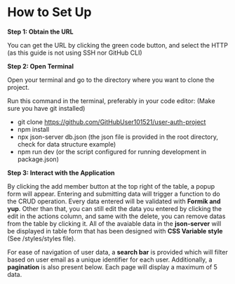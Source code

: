 # How to Set Up 

**Step 1: Obtain the URL**

You can get the URL by clicking the green code button, and select the HTTP (as this guide is not using SSH nor GitHub CLI)

**Step 2: Open Terminal**

Open your terminal and go to the directory where you want to clone the project. 

Run this command in the terminal, preferably in your code editor: (Make sure you have git installed)
- git clone https://github.com/GitHubUser101521/user-auth-project
- npm install
- npx json-server db.json (the json file is provided in the root directory, check for data structure example)
- npm run dev (or the script configured for running development in package.json)

**Step 3: Interact with the Application**

By clicking the add member button at the top right of the table, a popup form will appear. Entering and submitting data will trigger a function to do the CRUD operation. Every data entered will be validated with **Formik and yup**. Other than that, you can still edit the data you entered by clicking the edit in the actions column, and same with the delete, you can remove datas from the table by clicking it.
All of the avaiable data in the **json-server** will be displayed in table form that has been designed with **CSS Variable style** (See /styles/styles file).

For ease of navigation of user data, a **search bar** is provided which will filter based on user email as a unique identifier for each user. Additionally, a **pagination** is also present below. Each page will display a maximum of 5 data.
